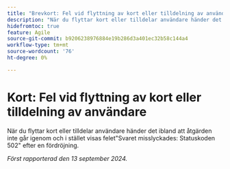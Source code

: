 ```yaml
---
title: "Brevkort: Fel vid flyttning av kort eller tilldelning av användare"
description: "När du flyttar kort eller tilldelar användare händer det ibland att åtgärden inte går igenom och i stället uppstår ett felsvar som inte lyckas: Statuskoden 502 togs emot efter en fördröjning."
hidefromtoc: true
feature: Agile
source-git-commit: b9206238976884e19b286d3a401ec32b58c144a4
workflow-type: tm+mt
source-wordcount: '76'
ht-degree: 0%

---
```



# Kort: Fel vid flyttning av kort eller tilldelning av användare

När du flyttar kort eller tilldelar användare händer det ibland att åtgärden inte går igenom och i stället visas felet&quot;Svaret misslyckades: Statuskoden 502&quot; efter en fördröjning.

_Först rapporterad den 13 september 2024._
